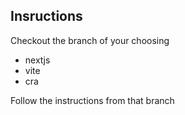 ## Insructions

Checkout the branch of your choosing

* nextjs
* vite
* cra

Follow the instructions from that branch